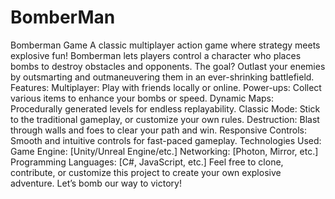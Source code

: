 # BomberMan
 Bomberman Game  A classic multiplayer action game where strategy meets explosive fun! Bomberman lets players control a character who places bombs to destroy obstacles and opponents. The goal? Outlast your enemies by outsmarting and outmaneuvering them in an ever-shrinking battlefield.  Features:  Multiplayer: Play with friends locally or online.  Power-ups: Collect various items to enhance your bombs or speed.  Dynamic Maps: Procedurally generated levels for endless replayability.  Classic Mode: Stick to the traditional gameplay, or customize your own rules.  Destruction: Blast through walls and foes to clear your path and win.  Responsive Controls: Smooth and intuitive controls for fast-paced gameplay.  Technologies Used:  Game Engine: [Unity/Unreal Engine/etc.]  Networking: [Photon, Mirror, etc.]  Programming Languages: [C#, JavaScript, etc.]  Feel free to clone, contribute, or customize this project to create your own explosive adventure. Let’s bomb our way to victory!
